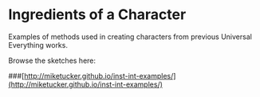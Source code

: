 # Ingredients of a Character

Examples of methods used in creating characters from previous Universal Everything works. 

Browse the sketches here:

###[http://miketucker.github.io/inst-int-examples/](http://miketucker.github.io/inst-int-examples/)
